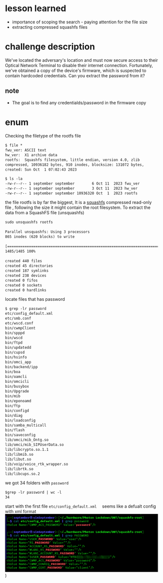 # lesson learned
- importance of scoping the search - paying attention for the file size
- extracting compressed squashfs files
  
# challenge description 

We've located the adversary's location and must now secure access to their Optical Network Terminal to disable their internet connection.
Fortunately, we've obtained a copy of the device's firmware, which is suspected to contain hardcoded credentials. 
Can you extract the password from it?
## note
- The goal is to find any credentialds/password in the firmware copy

# enum
Checking the filetype of the rootfs file
```
$ file *  
fwu_ver: ASCII text  
hw_ver:  X1 archive data  
rootfs:  Squashfs filesystem, little endian, version 4.0, zlib compressed, 10936182 bytes, 910 inodes, blocksize: 131072 bytes, created: Sun Oct  1 07:02:43 2023
```

```
$ ls -la 
-rw-r--r-- 1 september september        6 Oct 11  2023 fwu_ver  
-rw-r--r-- 1 september september        3 Oct 11  2023 hw_ver  
-rw-r--r-- 1 september september 10936320 Oct  1  2023 rootfs
```
the file rootfs is by far the biggest, It is a [squashfs](https://en.wikipedia.org/wiki/SquashFS) compressed read-only file , following the  size it might contain the root filesystem.
To extract the data from a SquashFS file (unsquashfs)  
```
sudo unsquashfs rootfs                                                               
Parallel unsquashfs: Using 3 processors  
865 inodes (620 blocks) to write  
  
[====================================================================================================================================================|] 1485/1485 100%  
  
created 440 files  
created 45 directories  
created 187 symlinks  
created 238 devices  
created 0 fifos  
created 0 sockets  
created 0 hardlinks
```

locate files  that has password
```
$ grep -lr password                                                  
etc/config_default.xml  
etc/smb.conf  
etc/wscd.conf  
bin/cwmpClient  
bin/spppd  
bin/wscd  
bin/ftpd  
bin/updatedd  
bin/cupsd  
bin/hsinfo  
bin/omci_app  
bin/backend/ipp  
bin/boa  
bin/oamcli  
bin/omcicli  
bin/busybox  
bin/Upgrade  
bin/mib  
bin/eponoamd  
bin/ftp  
bin/configd  
bin/diag  
bin/loadconfig  
bin/samba_multicall  
bin/flash  
bin/saveconfig  
lib/omci/mib_Ontg.so  
lib/omci/mib_SIPUserData.so  
lib/libcrypto.so.1.1  
lib/libmib.so  
lib/libut.so  
lib/voip/voice_rtk_wrapper.so  
lib/librtk.so  
lib/libcups.so.2
```
we got 34 folders with `password`  
```
$grep -lr password | wc -l       
34
```
start with the first file `etc/config_default.xml  ` seems like a defualt config with xml format 
![](https://github.com/sinSeptember/CTF/blob/main/hardware/flag.png))
